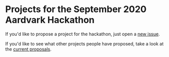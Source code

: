 # Projects for the September 2020 Aardvark Hackathon

If you'd like to propose a project for the hackathon, just open a [new issue](https://github.com/aardvarkxr/hackathon-sep20/issues/new?assignees=&labels=&template=hackathon-project.md&title=A+few+words+that+uniquely+describe+your+gadgetidea). 

If you'd like to see what other projects people have proposed, take a look at the [current proposals](https://github.com/aardvarkxr/hackathon-sep20/issues).
